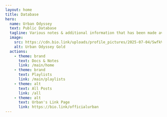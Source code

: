 ```yaml
---
layout: home
title: Database
hero:
  name: Urban Odyssey
  text: Public Database
  tagline: Various notes & additional information that has been made available to the public by Urban.
  image:
    src: https://cdn.bio.link/uploads/profile_pictures/2025-07-04/SwfkVYmIZ1hVEcD7en5yz9e3HoWA5BUm.png
    alt: Urban Odyssey Gold
  actions:
    - theme: brand
      text: Docs & Notes
      link: /main/home
    - theme: brand
      text: Playlists
      link: /main/playlists
    - theme: alt
      text: All Posts
      link: /all
    - theme: alt
      text: Urban's Link Page
      link: https://bio.link/officialurban
---
```

